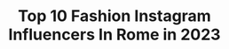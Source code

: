 ---
title: Top 10 Fashion Instagram Influencers In Rome in 2023
description: >-
  Find top fashion Instagram influencers in Rome in 2023. Most popular hashtags: #fashion #rome #model.
platform: Instagram
hits: 248
text_top: Analyze the top-rated Instagram profiles on inBeat.
text_bottom: inBeat holds 248 Instagram influencers like this in Rome, Italy for you to pitch.
profiles:
  - username: "vanessadaylife"
    fullname: >-
      Vanessa Gentile
    bio: >-
      📍 Milan-Rome #Fashion | #Travel | #Beauty Creating memories w/ @augustopro 📩 info@vanessagentile.com
    location: "Italy"
    followers: 112019
    engagement: 282
    commentsToLikes: 0.032946
    id: ck0w4rtqf03gq0i19w89bt4w6
    verified: false
    hashtags: "#lifestyle, #italianvibes, #mediterraneanvibes, #italia"
  - username: "wolfiefra"
    fullname: >-
      Francesca 🌸
    bio: >-
      Sardinia IED Rome 🇮🇹 Fashion Stylist 📍 Info-collabs / Picchizzolufrancesca@gmail.com Or DM 📥 / @zstaffevents @thetempleportocervo
    location: "Italy"
    followers: 10795
    engagement: 119
    commentsToLikes: 0.001372
    id: ck15sgymlcy6r0i19r1m33db1
    verified: false
    hashtags: ""
  - username: "_valentinaserafin_"
    fullname: >-
      Valentina Serafin
    bio: >-
      Hostess, Tour Leader, Presenter, Actress Vittorio Veneto —> Rome - Italy / For collaborations: serafinvalentina@yahoo.it - NO DIRECT -
    location: "Italy"
    followers: 72400
    engagement: 212
    commentsToLikes: 0.081432
    id: ckap19q9xtnf80i787w6sbn24
    verified: false
    hashtags: "#girl, #legs, #body, #style"
  - username: "eleonoraviscardii"
    fullname: >-
      Eleonora Viscardi
    bio: >-
      Business Economics👩‍🎓 Advices on fashion and travel Model 🌺 Italy🇮🇹 #milano For collaborations ➡️ DM
    location: "Italy"
    followers: 49482
    engagement: 195
    commentsToLikes: 0.127496
    id: ck9hcf78dl3n30j78ttlu59hx
    verified: false
    hashtags: "#sorridisempre, #bikini, #mare, #smile"
  - username: "avada___kedavra"
    fullname: >-
      AvadaKedavra
    bio: >-
      ❁ cosplayer ➸ seamstress and embroiderer ¶ drag queen ♛ singer
    location: "Italy"
    followers: 11242
    engagement: 655
    commentsToLikes: 0.286656
    id: ck0w11j0mh3r40i19ui0rgbkk
    verified: false
    hashtags: "#makeup, #cosplayerofig, #timburtonmovies, #spookyart"
  - username: "mariangelabonanni"
    fullname: >-
      Mariangela Bonanni
    bio: >-
      🇫🇮@brandmgmt 🇺🇸 @women360mgmt 🇬🇧@thehivemodels 🇮🇹@thelabmodels 🇩🇪@model_mgmt 🇫🇷@ouimanagement 🇪🇸@lineupmodels 🇺🇸@twomanagement
    location: "Italy"
    followers: 38285
    engagement: 373
    commentsToLikes: 0.039466
    id: ck0w3xr72vtk30i19omjn67wk
    verified: false
    hashtags: "#italy, #tbt, #redhair, #ginger"
  - username: "robertanbianca"
    fullname: >-
      Roberta Bianca
    bio: >-
      🍕 Italian girl, Rome 👗 Fashion Film & Food 📷 I take outfit photos in my mirror 📩 collab: roberta.bianca@icloud.com 🧁 Preset che creo 👇🏼
    location: "Italy"
    followers: 26680
    engagement: 155
    commentsToLikes: 0.074823
    id: ck5c6w4yg6bnt0i11ptmbffk0
    verified: false
    hashtags: "#outfitdelgiorno, #ootdpost, #lookbook, #outfitinspiration"
  - username: "alemarullo"
    fullname: >-
      ALESSIA MARULLO
    bio: >-
      Italy | Rome 🍝 Fashion designer inquiries: alessiamarullo12@gmail.com
    location: "Italy"
    followers: 20323
    engagement: 512
    commentsToLikes: 0.136964
    id: ck5c2v4z9y1vb0i11snnl26pa
    verified: false
    hashtags: "#a40b4, #neutralstyles, #lookstylesociety, #onparledemode"
  - username: "melaniamigliozzi"
    fullname: >-
      mel* • aesthetic feed
    bio: >-
      BLOGGER | FASHION | LIFESTYLE 📍Rome aesthetic lover | beige passion Blog Dressing&Toppings Contributor @kiabi_italiaofficial ♡ Founder @foodgangitalia
    location: "Italy"
    followers: 16814
    engagement: 583
    commentsToLikes: 0.065675
    id: ck5zu6gn81rtk0i14e5go0ffo
    verified: false
    hashtags: "#kiabi, #falconeri, #ivyoakstories, #ivyandoak"
  - username: "virgimih"
    fullname: >-
      Virginia Mihajlović
    bio: >-
      Rome based. Fashion lover. Digital Influencer. ✉️ For collab: infovirgimih@gmail.com
    location: "Italy"
    followers: 92426
    engagement: 339
    commentsToLikes: 0.004932
    id: ck55mn4034bdl0i11t3df6stn
    verified: true
    hashtags: "#proudsister, #giftedby"
---